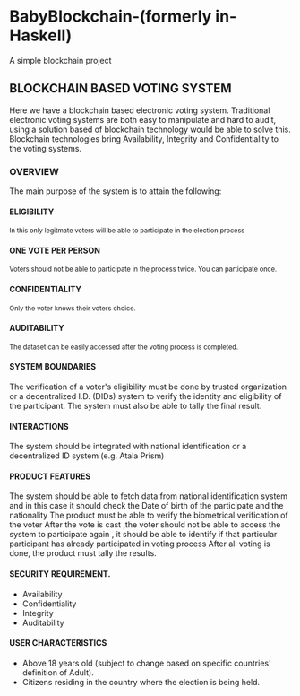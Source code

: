 # BabyBlockchain-(formerly in-Haskell)
A simple blockchain project


## BLOCKCHAIN BASED VOTING SYSTEM
Here we have a blockchain based electronic voting system. Traditional electronic voting systems are both  easy to manipulate and hard to audit, using a solution based of blockchain technology would be able to solve this. Blockchain technologies bring Availability, Integrity and Confidentiality to the voting systems.

### OVERVIEW
The main purpose of the system is to attain the following:
#### ELIGIBILITY
  <sub>In this only legitmate voters will be able to participate in the election process</sub>
#### ONE VOTE PER PERSON
 <sub> Voters should not be able to participate in the process twice. You can participate once. </sub>
#### CONFIDENTIALITY
 <sub> Only the voter knows their voters choice.</sub>
#### AUDITABILITY
  <sub> The dataset can be easily accessed after the voting process is completed. </sub> 
	
#### SYSTEM	BOUNDARIES
The verification of a voter's eligibility must be done by trusted organization or a decentralized I.D. (DIDs) system to verify the identity and eligibility of the participant. The system must also be able to tally the final result.

#### INTERACTIONS
The system should be integrated with national identification or a decentralized ID system (e.g. Atala Prism)

#### PRODUCT FEATURES 
The system should be able to fetch data from national identification system and in this case it should check the Date of birth of the participate and the nationality
The product must be able to verify the biometrical verification of the voter
After the vote is cast ,the voter should not be able to access the system to participate again , it should be able to identify if that particular participant has already participated in voting process
After all voting is done, the product must tally the results.

#### SECURITY REQUIREMENT.

 * Availability
 * Confidentiality
 * Integrity
 * Auditability

#### USER CHARACTERISTICS
 * Above 18 years old (subject to change based on specific countries' definition of Adult).
 * Citizens residing in the country where the election is being held.


	
 
